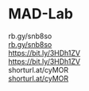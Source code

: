 # MAD-Lab
rb.gy/snb8so<br>
<a href="https://drive.google.com/drive/folders/105RJZTFVkRXU7GLyWL-upWf-J76hEfLP">rb.gy/snb8so</a><br>
https://bit.ly/3HDh1ZV<br>
<a href="https://drive.google.com/drive/folders/1pHaXJ7KSCyIR-GFgjSfwf4uro2_lJniI?usp=sharing">https://bit.ly/3HDh1ZV</a><br>
shorturl.at/cyMOR<br>
<a href="https://drive.google.com/drive/folders/1hiQQVqEfa6E0gJQzvMxX9XqrfC_vNZII">shorturl.at/cyMOR</a><br>
